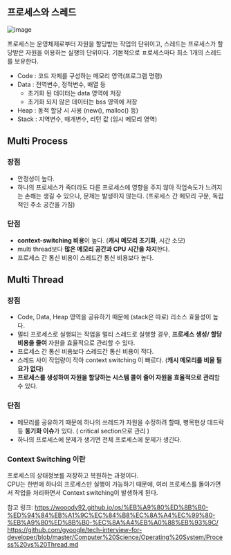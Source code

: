## 프로세스와 스레드
![image](https://user-images.githubusercontent.com/45115557/193408344-e3f975e0-60a3-4a4f-899c-00a60ba891ff.png)

프로세스는 운영체제로부터 자원을 할당받는 작업의 단위이고, 스레드는 프로세스가 할당받은 자원을 이용하는 실행의 단위이다. 기본적으로 ㅍ로세스마다 최소 1개의 스레드를 보유한다. 
* Code : 코드 자체를 구성하는 메모리 영역(프로그램 명령)
* Data : 전역변수, 정적변수, 배열 등
  * 초기화 된 데이터는 data 영역에 저장
  * 초기화 되지 않은 데이터는 bss 영역에 저장
* Heap : 동적 할당 시 사용 (new(), malloc() 등)
* Stack : 지역변수, 매개변수, 리턴 값 (임시 메모리 영역)



## Multi Process

### 장점
* 안정성이 높다.
* 하나의 프로세스가 죽더라도 다른 프로세스에 영향을 주지 않아 작업속도가 느려지는 손해는 생길 수 있으나, 문제는 발생하지 않는다.  (프로세스 간 메모리 구분, 독립적인 주소 공간을 가짐)

### 단점
* **context-switching 비용**이 높다. (**캐시 메모리 초기화**, 시간 소모)
* multi thread보다 **많은 메모리 공간과 CPU 시간을 차지**한다. 
* 프로세스 간 통신 비용이 스레드간 통신 비용보다 높다.


## Multi Thread

### 장점
* Code, Data, Heap 영역을 공유하기 때문에 (stack은 따로) 리소스 효율성이 높다. 
* 멀티 프로세스로 실행되는 작업을 멀티 스레드로 실행할 경우, **프로세스 생성/ 할당 비용을 줄여** 자원을 효율적으로 관리할 수 있다. 
* 프로세스 간 통신 비용보다 스레드간 통신 비용이 적다. 
* 스레드 사이 작업량이 작아 context switching 이 빠르다. (**캐시 메모리를 비울 필요가 없다**)
* **프로세스를 생성하여 자원을 할당하는 시스템 콜이 줄어 자원을 효율적으로 관리**할 수 있다. 

### 단점
* 메모리를 공유하기 때문에 하나의 쓰레드가 자원을 수정하려 할때, 병목현상 데드락 등 **동기화 이슈**가 있다. ( critical section으로 관리 )
* 하나의 프로세스에 문제가 생기면 전체 프로세스에 문제가 생긴다. 



### Context Switching 이란
프로세스의 상태정보를 저장하고 복원하는 과정이다.    
CPU는 한번에 하나의 프로세스만 실행이 가능하기 때문에, 여러 프로세스를 돌아가면서 작업을 처리하면서 Context switching이 발생하게 된다. 



참고 링크:
https://wooody92.github.io/os/%EB%A9%80%ED%8B%B0-%ED%94%84%EB%A1%9C%EC%84%B8%EC%8A%A4%EC%99%80-%EB%A9%80%ED%8B%B0-%EC%8A%A4%EB%A0%88%EB%93%9C/   
https://github.com/gyoogle/tech-interview-for-developer/blob/master/Computer%20Science/Operating%20System/Process%20vs%20Thread.md
